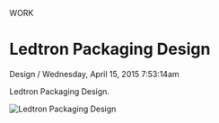 <p class="type">WORK</p>

# Ledtron Packaging Design

<p class="meta">Design  /  Wednesday, April 15, 2015 7:53:14am</p>

Ledtron Packaging Design.

![Ledtron Packaging Design](https://farooq-agent.web.app/assets/images/works/large/ledtron-packaging-design.jpg)

